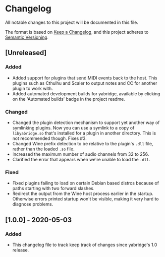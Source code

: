 # Changelog

All notable changes to this project will be documented in this file.

The format is based on [Keep a Changelog](https://keepachangelog.com/en/1.0.0/),
and this project adheres to [Semantic
Versioning](https://semver.org/spec/v2.0.0.html).

## [Unreleased]

### Added

- Added support for plugins that send MIDI events back to the host. This plugins
  such as Cthulhu and Scaler to output notes and CC for another plugin to work
  with.
- Added automated development builds for yabridge, available by clicking on the
  'Automated builds' badge in the project readme.

### Changed

- Changed the plugin detection mechanism to support yet another way of
  symlinking plugins. Now you can use a symlink to a copy of `libyabridge.so`
  that's installed for a plugin in another directory. This is not recommended
  though. Fixes #3.
- Changed Wine prefix detection to be relative to the plugin's `.dll` file,
  rather than the loaded `.so` file.
- Increased the maximum number of audio channels from 32 to 256.
- Clarified the error that appears when we're unable to load the `.dll`.

### Fixed

- Fixed plugins failing to load on certain Debian based distros because of paths
  starting with two forward slashes.
- Redirect the output from the Wine host process earlier in the startup.
  Otherwise errors printed startup won't be visible, making it very hard to
  diagnose problems.

## [1.0.0] - 2020-05-03

### Added

- This changelog file to track keep track of changes since yabridge's 1.0
  release.
